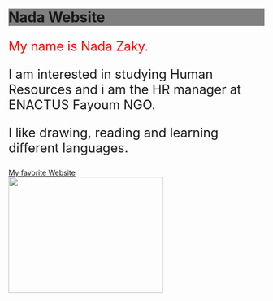 <html>
<head>
<title> Nada Zaky </title>
</head>
<body>
<h1 style="background-color:gray"> Nada Website </h1>
<p style="font-size: 25px; color:red"> My name is Nada Zaky.</p>
<p style="font-size: 25px"> I am interested in studying Human Resources and i am the HR manager at ENACTUS Fayoum NGO.</p>
<p style="font-size: 25px">I like drawing, reading and learning different languages.</p>
<a href="http://www.google.com">My favorite Website</a>
<br/>
<img src="12.jpg"  style="width:304px;height:228px;">
</body>
</html>
